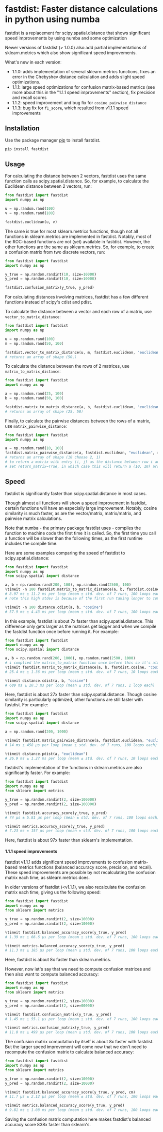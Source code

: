 # fastdist: Faster distance calculations in python using numba

fastdist is a replacement for scipy.spatial.distance that shows significant speed improvements by using numba and some optimization

Newer versions of fastdist (> 1.0.0) also add partial implementations of sklearn.metrics which also show significant speed improvements.

What's new in each version:

- 1.1.0: adds implementation of several sklearn.metrics functions, fixes an error in the Chebyshev distance calculation and adds slight speed optimizations.
- 1.1.1: large speed optimizations for confusion matrix-based metrics (see more about this in the "1.1.1 speed improvements" section), fix precision and recall scores
- 1.1.2: speed improvement and bug fix for `cosine_pairwise_distance`
- 1.1.3: bug fix for `f1_score`, which resulted from v1.1.1 speed improvements

## Installation

Use the package manager [pip](https://pip.pypa.io/en/stable/) to install fastdist.

```bash
pip install fastdist
```

## Usage

For calculating the distance between 2 vectors, fastdist uses the same function calls
as scipy.spatial.distance. So, for example, to calculate the Euclidean distance between
2 vectors, run:

```python
from fastdist import fastdist
import numpy as np

u = np.random.rand(100)
v = np.random.rand(100)

fastdist.euclidean(u, v)
```

The same is true for most sklearn.metrics functions, though not all functions in sklearn.metrics are implemented in fastdist.
Notably, most of the ROC-based functions are not (yet) available in fastdist. However, the other functions are the same as sklearn.metrics.
So, for example, to create a confusion matrix from two discrete vectors, run:

```python
from fastdist import fastdist
import numpy as np

y_true = np.random.randint(10, size=10000)
y_pred = np.random.randint(10, size=10000)

fastdist.confusion_matrix(y_true, y_pred)
```

For calculating distances involving matrices, fastdist has a few different functions instead of scipy's cdist and pdist.

To calculate the distance between a vector and each row of a matrix, use `vector_to_matrix_distance`:

```python
from fastdist import fastdist
import numpy as np

u = np.random.rand(100)
m = np.random.rand(50, 100)

fastdist.vector_to_matrix_distance(u, m, fastdist.euclidean, "euclidean")
# returns an array of shape (50,)
```

To calculate the distance between the rows of 2 matrices, use `matrix_to_matrix_distance`:

```python
from fastdist import fastdist
import numpy as np

a = np.random.rand(25, 100)
b = np.random.rand(50, 100)

fastdist.matrix_to_matrix_distance(a, b, fastdist.euclidean, "euclidean")
# returns an array of shape (25, 50)
```

Finally, to calculate the pairwise distances between the rows of a matrix, use `matrix_pairwise_distance`:

```python
from fastdist import fastdist
import numpy as np

a = np.random.rand(10, 100)
fastdist.matrix_pairwise_distance(a, fastdist.euclidean, "euclidean", return_matrix=False)
# returns an array of shape (10 choose 2, 1)
# to return a matrix with entry (i, j) as the distance between row i and j
# set return_matrix=True, in which case this will return a (10, 10) array
```

## Speed

fastdist is significantly faster than scipy.spatial.distance in most cases.

Though almost all functions will show a speed improvement in fastdist, certain functions will have
an especially large improvement. Notably, cosine similarity is much faster, as are the vector/matrix,
matrix/matrix, and pairwise matrix calculations.

Note that numba - the primary package fastdist uses - compiles the function to machine code the first
time it is called. So, the first time you call a function will be slower than the following times, as
the first runtime includes the compile time.

Here are some examples comparing the speed of fastdist to scipy.spatial.distance:

```python
from fastdist import fastdist
import numpy as np
from scipy.spatial import distance

a, b = np.random.rand(200, 100), np.random.rand(2500, 100)
%timeit -n 100 fastdist.matrix_to_matrix_distance(a, b, fastdist.cosine, "cosine")
# 8.97 ms ± 11.2 ms per loop (mean ± std. dev. of 7 runs, 100 loops each)
# note this high stdev is because of the first run taking longer to compile

%timeit -n 100 distance.cdist(a, b, "cosine")
# 57.9 ms ± 4.43 ms per loop (mean ± std. dev. of 7 runs, 100 loops each)
```

In this example, fastdist is about 7x faster than scipy.spatial.distance. This difference only gets larger
as the matrices get bigger and when we compile the fastdist function once before running it. For example:

```python
from fastdist import fastdist
import numpy as np
from scipy.spatial import distance

a, b = np.random.rand(200, 1000), np.random.rand(2500, 1000)
# i complied the matrix_to_matrix function once before this so it's already in machine code
%timeit fastdist.matrix_to_matrix_distance(a, b, fastdist.cosine, "cosine")
# 25.4 ms ± 1.36 ms per loop (mean ± std. dev. of 7 runs, 10 loops each)

%timeit distance.cdist(a, b, "cosine")
# 689 ms ± 10.3 ms per loop (mean ± std. dev. of 7 runs, 1 loop each)
```

Here, fastdist is about 27x faster than scipy.spatial.distance. Though cosine similarity is particularly
optimized, other functions are still faster with fastdist. For example:

```python
from fastdist import fastdist
import numpy as np
from scipy.spatial import distance

a = np.random.rand(200, 1000)

%timeit fastdist.matrix_pairwise_distance(a, fastdist.euclidean, "euclidean")
# 14 ms ± 458 µs per loop (mean ± std. dev. of 7 runs, 100 loops each)

%timeit distance.pdist(a, "euclidean")
# 26.9 ms ± 1.27 ms per loop (mean ± std. dev. of 7 runs, 10 loops each)
```

fastdist's implementation of the functions in sklearn.metrics are also significantly faster. For example:

```python
from fastdist import fastdist
import numpy as np
from sklearn import metrics

y_true = np.random.randint(2, size=100000)
y_pred = np.random.randint(2, size=100000)

%timeit fastdist.accuracy_score(y_true, y_pred)
# 74 µs ± 5.81 µs per loop (mean ± std. dev. of 7 runs, 100 loops each)

%timeit metrics.accuracy_score(y_true, y_pred)
# 7.23 ms ± 157 µs per loop (mean ± std. dev. of 7 runs, 100 loops each)
```

Here, fastdist is about 97x faster than sklearn's implementation.

#### 1.1.1 speed improvements

fastdist v1.1.1 adds significant speed improvements to confusion matrix-based metrics functions (balanced accuracy score, precision, and recall).
These speed improvements are possible by not recalculating the confusion matrix each time, as sklearn.metrics does.

In older versions of fastdist (<v1.1.1), we also recalculate the confusion matrix each time, giving us the following speed:

```python
from fastdist import fastdist
import numpy as np
from sklearn import metrics

y_true = np.random.randint(2, size=10000)
y_pred = np.random.randint(2, size=10000)

%timeit fastdist.balanced_accuracy_score(y_true, y_pred)
# 1.39 ms ± 66.6 µs per loop (mean ± std. dev. of 7 runs, 100 loops each)

%timeit metrics.balanced_accuracy_score(y_true, y_pred)
# 11.3 ms ± 185 µs per loop (mean ± std. dev. of 7 runs, 100 loops each)
```

Here, fastdist is about 8x faster than sklearn.metrics.
 
However, now let's say that we need to compute confusion matrices and then also want to compute balanced accuracy:

```python
from fastdist import fastdist
import numpy as np
from sklearn import metrics

y_true = np.random.randint(2, size=10000)
y_pred = np.random.randint(2, size=00000)

%timeit fastdist.confusion_matrix(y_true, y_pred)
# 1.45 ms ± 55.1 µs per loop (mean ± std. dev. of 7 runs, 100 loops each)

%timeit metrics.confusion_matrix(y_true, y_pred)
# 11.8 ms ± 499 µs per loop (mean ± std. dev. of 7 runs, 100 loops each)
```

The confusion matrix computation by itself is about 8x faster with fastdist. But the larger speed improvement will come now that we don't need to
recompute the confusion matrix to calculate balanced accuracy:

```python
from fastdist import fastdist
import numpy as np
from sklearn import metrics

y_true = np.random.randint(2, size=10000)
y_pred = np.random.randint(2, size=10000)

%timeit fastdist.balanced_accuracy_score(y_true, y_pred, cm)
# 11.7 µs ± 2.12 µs per loop (mean ± std. dev. of 7 runs, 100 loops each)

%timeit metrics.balanced_accuracy_score(y_true, y_pred)
# 9.81 ms ± 1.08 ms per loop (mean ± std. dev. of 7 runs, 100 loops each)
```

Saving the confusion matrix computation here makes fastdist's balanced accuracy score 838x faster than sklearn's. 